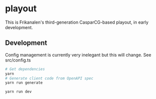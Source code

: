 # playout

This is Frikanalen's third-generation CasparCG-based playout, in early development.

## Development

Config management is currently very inelegant but this will change. See src/config.ts

```bash
# Get dependencies
yarn
# Generate client code from OpenAPI spec
yarn run generate

yarn run dev
```
